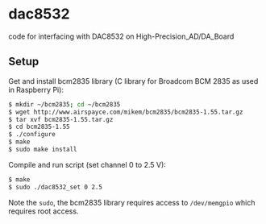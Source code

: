 # dac8532
code for interfacing with DAC8532 on High-Precision_AD/DA_Board

## Setup
Get and install bcm2835 library (C library for Broadcom BCM 2835 as used in Raspberry Pi):

```bash
$ mkdir ~/bcm2835; cd ~/bcm2835
$ wget http://www.airspayce.com/mikem/bcm2835/bcm2835-1.55.tar.gz
$ tar xvf bcm2835-1.55.tar.gz
$ cd bcm2835-1.55
$ ./configure
$ make
$ sudo make install
```

Compile and run script (set channel 0 to 2.5 V):

```bash
$ make
$ sudo ./dac8532_set 0 2.5
```

Note the `sudo`, the bcm2835 library requires access to `/dev/memgpio` which requires root access.
